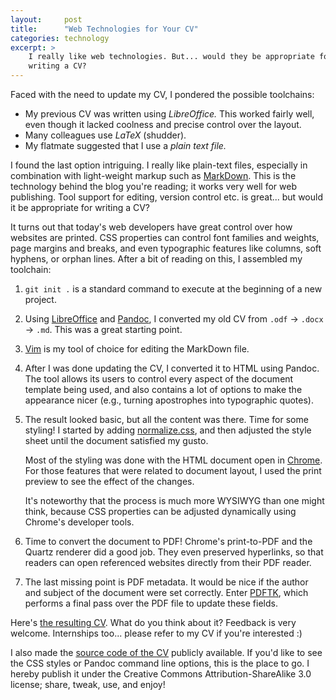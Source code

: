 ```yaml
---
layout:     post
title:      "Web Technologies for Your CV"
categories: technology
excerpt: >
    I really like web technologies. But... would they be appropriate for
    writing a CV?
---
```


Faced with the need to update my CV, I pondered the possible toolchains:

- My previous CV was written using *LibreOffice.* This worked fairly well, even
  though it lacked coolness and precise control over the layout.
- Many colleagues use *LaTeX* (shudder).
- My flatmate suggested that I use a *plain text file.*

I found the last option intriguing. I really like plain-text files, especially
in combination with light-weight markup such as
[MarkDown][md]. This is the technology behind the blog
you're reading; it works very well for web publishing. Tool support for editing,
version control etc. is great... but would it be appropriate for writing a CV?

It turns out that today's web developers have great control over how websites
are printed. CSS properties can control font families and weights, page margins
and breaks, and even typographic features like columns, soft hyphens, or orphan
lines. After a bit of reading on this, I assembled my toolchain:

1. `git init .` is a standard command to execute at the beginning of a new
   project.

2. Using [LibreOffice][libreoffice] and [Pandoc][pandoc], I converted my old CV
   from `.odf` → `.docx` → `.md`. This was a great starting point.

3. [Vim][vim] is my tool of choice for editing the MarkDown file.

4. After I was done updating the CV, I converted it to HTML using Pandoc. The
   tool allows its users to control every aspect of the document template being
   used, and also contains a lot of options to make the appearance nicer (e.g.,
   turning apostrophes into typographic quotes).

5. The result looked basic, but all the content was there. Time for some
   styling! I started by adding [normalize.css][normalize], and then adjusted
   the style sheet until the document satisfied my gusto.

   Most of the styling was done with the HTML document open in [Chrome][chrome].
   For those features that were related to document layout, I used the print
   preview to see the effect of the changes.

   It's noteworthy that the process is much more WYSIWYG than one might think,
   because CSS properties can be adjusted dynamically using Chrome's developer
   tools.

5. Time to convert the document to PDF! Chrome's print-to-PDF and the Quartz
   renderer did a good job. They even preserved hyperlinks, so that readers can
   open referenced websites directly from their PDF reader.

6. The last missing point is PDF metadata. It would be nice if the author and
   subject of the document were set correctly. Enter [PDFTK][pdftk], which
   performs a final pass over the PDF file to update these fields. 

Here's [the resulting CV][cv]. What do you think about it? Feedback is very
welcome. Internships too... please refer to my CV if you're interested :)

I also made the [source code of the CV][cv_source] publicly available. If you'd
like to see the CSS styles or Pandoc command line options, this is the place to
go. I hereby publish it under the Creative Commons Attribution-ShareAlike 3.0
license; share, tweak, use, and enjoy!

[md]: http://commonmark.org/
[libreoffice]: https://www.libreoffice.org/
[pandoc]: http://johnmacfarlane.net/pandoc/
[vim]: http://www.vim.org/
[normalize]: https://necolas.github.io/normalize.css/
[chrome]: https://www.google.com/chrome/browser/
[pdftk]: https://www.pdflabs.com/tools/pdftk-the-pdf-toolkit/
[cv]: /assets/documents/cv_jonas_wagner.pdf
[cv_source]: https://github.com/Sjlver/cv
